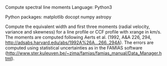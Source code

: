 Compute spectral line moments
Language: Python3

Python packages:
matplotlib
docopt
numpy
astropy

Compute the equivalent width and first three moments (radial velocity, variance and 
skewness) for a line profile or CCF profile with xrange in km/s.
The moments are computed following Aerts et al. (1992, A&A 226, 294, 
http://adsabs.harvard.edu/abs/1992A%26A...266..294A).
The errors are computed using statistical uncertainties as in the FAMIAS software 
(http://www.ster.kuleuven.be/~zima/famias/famias_manual/Data_Manager.html).

